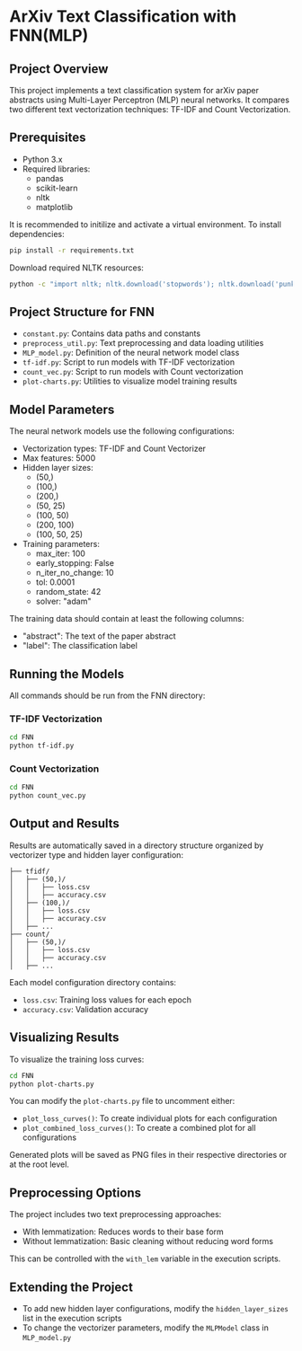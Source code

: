 # ArXiv Text Classification with FNN(MLP)

## Project Overview
This project implements a text classification system for arXiv paper abstracts using Multi-Layer Perceptron (MLP) neural networks. It compares two different text vectorization techniques: TF-IDF and Count Vectorization.

## Prerequisites
- Python 3.x
- Required libraries:
  - pandas
  - scikit-learn
  - nltk
  - matplotlib

It is recommended to initilize and activate a virtual environment.
To install dependencies:
```bash
pip install -r requirements.txt
```

Download required NLTK resources:
```bash
python -c "import nltk; nltk.download('stopwords'); nltk.download('punkt'); nltk.download('wordnet')"
```

## Project Structure for FNN
- `constant.py`: Contains data paths and constants
- `preprocess_util.py`: Text preprocessing and data loading utilities
- `MLP_model.py`: Definition of the neural network model class
- `tf-idf.py`: Script to run models with TF-IDF vectorization
- `count_vec.py`: Script to run models with Count vectorization
- `plot-charts.py`: Utilities to visualize model training results

## Model Parameters
The neural network models use the following configurations:
- Vectorization types: TF-IDF and Count Vectorizer
- Max features: 5000
- Hidden layer sizes: 
  - (50,)
  - (100,)
  - (200,)
  - (50, 25)
  - (100, 50)
  - (200, 100)
  - (100, 50, 25)
- Training parameters:
  - max_iter: 100
  - early_stopping: False
  - n_iter_no_change: 10
  - tol: 0.0001
  - random_state: 42
  - solver: "adam"

The training data should contain at least the following columns:
- "abstract": The text of the paper abstract
- "label": The classification label

## Running the Models
All commands should be run from the FNN directory:

### TF-IDF Vectorization
```bash
cd FNN
python tf-idf.py
```

### Count Vectorization
```bash
cd FNN
python count_vec.py
```

## Output and Results
Results are automatically saved in a directory structure organized by vectorizer type and hidden layer configuration:

```
├── tfidf/
│   ├── (50,)/
│   │   ├── loss.csv
│   │   ├── accuracy.csv
│   ├── (100,)/
│   │   ├── loss.csv
│   │   ├── accuracy.csv
│   ├── ...
├── count/
│   ├── (50,)/
│   │   ├── loss.csv
│   │   ├── accuracy.csv
│   ├── ...
```

Each model configuration directory contains:
- `loss.csv`: Training loss values for each epoch
- `accuracy.csv`: Validation accuracy

## Visualizing Results
To visualize the training loss curves:

```bash
cd FNN
python plot-charts.py
```

You can modify the `plot-charts.py` file to uncomment either:
- `plot_loss_curves()`: To create individual plots for each configuration
- `plot_combined_loss_curves()`: To create a combined plot for all configurations

Generated plots will be saved as PNG files in their respective directories or at the root level.

## Preprocessing Options
The project includes two text preprocessing approaches:
- With lemmatization: Reduces words to their base form
- Without lemmatization: Basic cleaning without reducing word forms

This can be controlled with the `with_lem` variable in the execution scripts.

## Extending the Project
- To add new hidden layer configurations, modify the `hidden_layer_sizes` list in the execution scripts
- To change the vectorizer parameters, modify the `MLPModel` class in `MLP_model.py`
